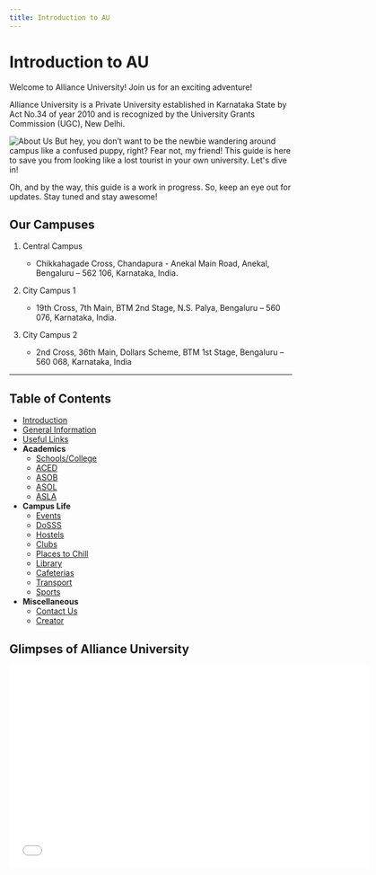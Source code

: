 ```yaml
---
title: Introduction to AU
---
```


# Introduction to AU

Welcome to Alliance University! Join us for an exciting adventure!

Alliance University is a Private University established in Karnataka State by Act No.34 of year 2010 and is recognized by the University Grants Commission (UGC), New Delhi.

![About Us](https://www.alliance.edu.in/siteassets/images/aboutus-banner.jpg)
But hey, you don’t want to be the newbie wandering around campus like a confused puppy, right? Fear not, my friend! This guide is here to save you from looking like a lost tourist in your own university. Let's dive in!

Oh, and by the way, this guide is a work in progress. So, keep an eye out for updates. Stay tuned and stay awesome!


## Our Campuses

1. Central Campus
   - Chikkahagade Cross, Chandapura - Anekal Main Road, Anekal, Bengaluru – 562 106, Karnataka, India.

2. City Campus 1
   - 19th Cross, 7th Main, BTM 2nd Stage, N.S. Palya, Bengaluru – 560 076, Karnataka, India.

3. City Campus 2
   - 2nd Cross, 36th Main, Dollars Scheme, BTM 1st Stage, Bengaluru – 560 068, Karnataka, India
---
## Table of Contents
- [Introduction](intro.md)
- [General Information](g_info.md)
- [Useful Links](links.md)
- **Academics**
  - [Schools/College](schools.md)
  - [ACED](aced.md)
  - [ASOB](asob.md)
  - [ASOL]()
  - [ASLA]()
- **Campus Life**
  - [Events](/events.md)
  - [DoSSS]()
  - [Hostels]()
  - [Clubs]()
  - [Places to Chill]()
  - [Library]()
  - [Cafeterias]()
  - [Transport]()
  - [Sports]()
- **Miscellaneous**
  - [Contact Us]()
  - [Creator](/me.md)
  
## Glimpses of Alliance University
<iframe src="/vid1.mp4?autoplay=1&muted=1" width="640" height="360" frameborder="0" allow="autoplay; fullscreen" allowfullscreen></iframe>